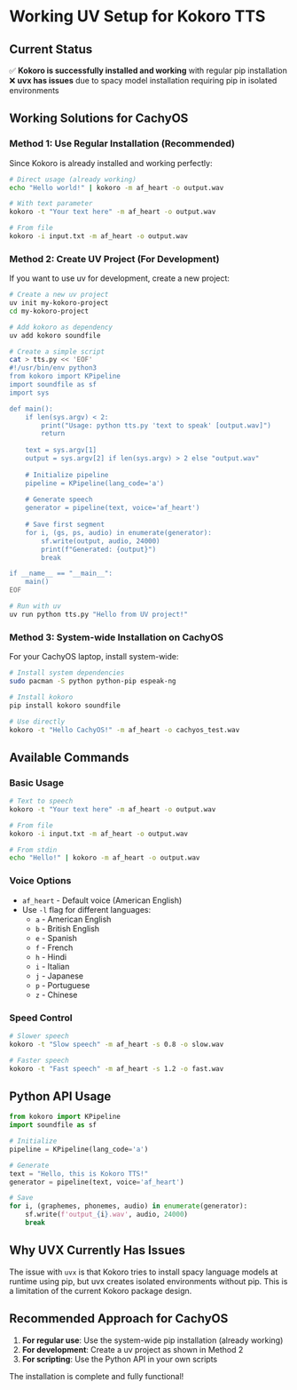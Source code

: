# Working UV Setup for Kokoro TTS

## Current Status

✅ **Kokoro is successfully installed and working** with regular pip installation
❌ **uvx has issues** due to spacy model installation requiring pip in isolated environments

## Working Solutions for CachyOS

### Method 1: Use Regular Installation (Recommended)

Since Kokoro is already installed and working perfectly:

```bash
# Direct usage (already working)
echo "Hello world!" | kokoro -m af_heart -o output.wav

# With text parameter
kokoro -t "Your text here" -m af_heart -o output.wav

# From file
kokoro -i input.txt -m af_heart -o output.wav
```

### Method 2: Create UV Project (For Development)

If you want to use uv for development, create a new project:

```bash
# Create a new uv project
uv init my-kokoro-project
cd my-kokoro-project

# Add kokoro as dependency
uv add kokoro soundfile

# Create a simple script
cat > tts.py << 'EOF'
#!/usr/bin/env python3
from kokoro import KPipeline
import soundfile as sf
import sys

def main():
    if len(sys.argv) < 2:
        print("Usage: python tts.py 'text to speak' [output.wav]")
        return
    
    text = sys.argv[1]
    output = sys.argv[2] if len(sys.argv) > 2 else "output.wav"
    
    # Initialize pipeline
    pipeline = KPipeline(lang_code='a')
    
    # Generate speech
    generator = pipeline(text, voice='af_heart')
    
    # Save first segment
    for i, (gs, ps, audio) in enumerate(generator):
        sf.write(output, audio, 24000)
        print(f"Generated: {output}")
        break

if __name__ == "__main__":
    main()
EOF

# Run with uv
uv run python tts.py "Hello from UV project!"
```

### Method 3: System-wide Installation on CachyOS

For your CachyOS laptop, install system-wide:

```bash
# Install system dependencies
sudo pacman -S python python-pip espeak-ng

# Install kokoro
pip install kokoro soundfile

# Use directly
kokoro -t "Hello CachyOS!" -m af_heart -o cachyos_test.wav
```

## Available Commands

### Basic Usage
```bash
# Text to speech
kokoro -t "Your text here" -m af_heart -o output.wav

# From file
kokoro -i input.txt -m af_heart -o output.wav

# From stdin
echo "Hello!" | kokoro -m af_heart -o output.wav
```

### Voice Options
- `af_heart` - Default voice (American English)
- Use `-l` flag for different languages:
  - `a` - American English
  - `b` - British English
  - `e` - Spanish
  - `f` - French
  - `h` - Hindi
  - `i` - Italian
  - `j` - Japanese
  - `p` - Portuguese
  - `z` - Chinese

### Speed Control
```bash
# Slower speech
kokoro -t "Slow speech" -m af_heart -s 0.8 -o slow.wav

# Faster speech  
kokoro -t "Fast speech" -m af_heart -s 1.2 -o fast.wav
```

## Python API Usage

```python
from kokoro import KPipeline
import soundfile as sf

# Initialize
pipeline = KPipeline(lang_code='a')

# Generate
text = "Hello, this is Kokoro TTS!"
generator = pipeline(text, voice='af_heart')

# Save
for i, (graphemes, phonemes, audio) in enumerate(generator):
    sf.write(f'output_{i}.wav', audio, 24000)
    break
```

## Why UVX Currently Has Issues

The issue with `uvx` is that Kokoro tries to install spacy language models at runtime using pip, but uvx creates isolated environments without pip. This is a limitation of the current Kokoro package design.

## Recommended Approach for CachyOS

1. **For regular use**: Use the system-wide pip installation (already working)
2. **For development**: Create a uv project as shown in Method 2
3. **For scripting**: Use the Python API in your own scripts

The installation is complete and fully functional!